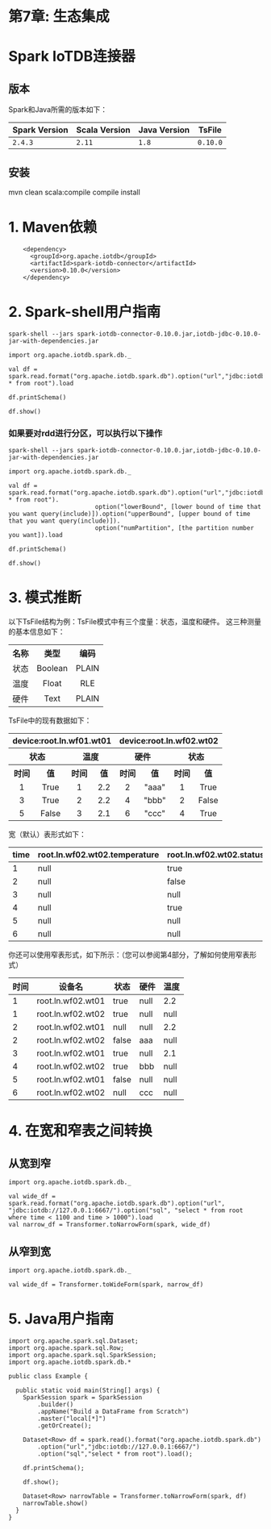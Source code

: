 <!--

    Licensed to the Apache Software Foundation (ASF) under one
    or more contributor license agreements.  See the NOTICE file
    distributed with this work for additional information
    regarding copyright ownership.  The ASF licenses this file
    to you under the Apache License, Version 2.0 (the
    "License"); you may not use this file except in compliance
    with the License.  You may obtain a copy of the License at
    
        http://www.apache.org/licenses/LICENSE-2.0
    
    Unless required by applicable law or agreed to in writing,
    software distributed under the License is distributed on an
    "AS IS" BASIS, WITHOUT WARRANTIES OR CONDITIONS OF ANY
    KIND, either express or implied.  See the License for the
    specific language governing permissions and limitations
    under the License.

-->

# 第7章: 生态集成

# Spark IoTDB连接器

## 版本

Spark和Java所需的版本如下：

| Spark Version | Scala Version | Java Version | TsFile   |
| ------------- | ------------- | ------------ | -------- |
| `2.4.3`       | `2.11`        | `1.8`        | `0.10.0` |

## 安装

mvn clean scala:compile compile install

# 1. Maven依赖

```
    <dependency>
      <groupId>org.apache.iotdb</groupId>
      <artifactId>spark-iotdb-connector</artifactId>
      <version>0.10.0</version>
    </dependency>
```

# 2. Spark-shell用户指南

```
spark-shell --jars spark-iotdb-connector-0.10.0.jar,iotdb-jdbc-0.10.0-jar-with-dependencies.jar

import org.apache.iotdb.spark.db._

val df = spark.read.format("org.apache.iotdb.spark.db").option("url","jdbc:iotdb://127.0.0.1:6667/").option("sql","select * from root").load

df.printSchema()

df.show()
```

### 如果要对rdd进行分区，可以执行以下操作

```
spark-shell --jars spark-iotdb-connector-0.10.0.jar,iotdb-jdbc-0.10.0-jar-with-dependencies.jar

import org.apache.iotdb.spark.db._

val df = spark.read.format("org.apache.iotdb.spark.db").option("url","jdbc:iotdb://127.0.0.1:6667/").option("sql","select * from root").
                        option("lowerBound", [lower bound of time that you want query(include)]).option("upperBound", [upper bound of time that you want query(include)]).
                        option("numPartition", [the partition number you want]).load

df.printSchema()

df.show()
```

# 3. 模式推断

以下TsFile结构为例：TsFile模式中有三个度量：状态，温度和硬件。 这三种测量的基本信息如下：

<center>
<table style="text-align:center">
	<tr><th colspan="2">名称</th><th colspan="2">类型</th><th colspan="2">编码</th></tr>
	<tr><td colspan="2">状态</td><td colspan="2">Boolean</td><td colspan="2">PLAIN</td></tr>
	<tr><td colspan="2">温度</td><td colspan="2">Float</td><td colspan="2">RLE</td></tr>
	<tr><td colspan="2">硬件</td><td colspan="2">Text</td><td colspan="2">PLAIN</td></tr>
</table>
</center>

TsFile中的现有数据如下：

<center>
<table style="text-align:center">
	<tr><th colspan="4">device:root.ln.wf01.wt01</th><th colspan="4">device:root.ln.wf02.wt02</th></tr>
	<tr><th colspan="2">状态</th><th colspan="2">温度</th><th colspan="2">硬件</th><th colspan="2">状态</th></tr>
	<tr><th>时间</th><th>值</td><th>时间</th><th>值</td><th>时间</th><th>值</th><th>时间</th><th>值</td></tr>
	<tr><td>1</td><td>True</td><td>1</td><td>2.2</td><td>2</td><td>"aaa"</td><td>1</td><td>True</td></tr>
	<tr><td>3</td><td>True</td><td>2</td><td>2.2</td><td>4</td><td>"bbb"</td><td>2</td><td>False</td></tr>
	<tr><td>5</td><td> False </td><td>3</td><td>2.1</td><td>6</td><td>"ccc"</td><td>4</td><td>True</td></tr>
</table>
</center>

宽（默认）表形式如下：

| time | root.ln.wf02.wt02.temperature | root.ln.wf02.wt02.status | root.ln.wf02.wt02.hardware | root.ln.wf01.wt01.temperature | root.ln.wf01.wt01.status | root.ln.wf01.wt01.hardware |
| ---- | ----------------------------- | ------------------------ | -------------------------- | ----------------------------- | ------------------------ | -------------------------- |
| 1    | null                          | true                     | null                       | 2.2                           | true                     | null                       |
| 2    | null                          | false                    | aaa                        | 2.2                           | null                     | null                       |
| 3    | null                          | null                     | null                       | 2.1                           | true                     | null                       |
| 4    | null                          | true                     | bbb                        | null                          | null                     | null                       |
| 5    | null                          | null                     | null                       | null                          | false                    | null                       |
| 6    | null                          | null                     | ccc                        | null                          | null                     | null                       |

你还可以使用窄表形式，如下所示：（您可以参阅第4部分，了解如何使用窄表形式）

| 时间 | 设备名            | 状态  | 硬件 | 温度 |
| ---- | ----------------- | ----- | ---- | ---- |
| 1    | root.ln.wf02.wt01 | true  | null | 2.2  |
| 1    | root.ln.wf02.wt02 | true  | null | null |
| 2    | root.ln.wf02.wt01 | null  | null | 2.2  |
| 2    | root.ln.wf02.wt02 | false | aaa  | null |
| 3    | root.ln.wf02.wt01 | true  | null | 2.1  |
| 4    | root.ln.wf02.wt02 | true  | bbb  | null |
| 5    | root.ln.wf02.wt01 | false | null | null |
| 6    | root.ln.wf02.wt02 | null  | ccc  | null |

# 4. 在宽和窄表之间转换

## 从宽到窄

```
import org.apache.iotdb.spark.db._

val wide_df = spark.read.format("org.apache.iotdb.spark.db").option("url", "jdbc:iotdb://127.0.0.1:6667/").option("sql", "select * from root where time < 1100 and time > 1000").load
val narrow_df = Transformer.toNarrowForm(spark, wide_df)
```

## 从窄到宽

```
import org.apache.iotdb.spark.db._

val wide_df = Transformer.toWideForm(spark, narrow_df)
```

# 5. Java用户指南

```
import org.apache.spark.sql.Dataset;
import org.apache.spark.sql.Row;
import org.apache.spark.sql.SparkSession;
import org.apache.iotdb.spark.db.*

public class Example {

  public static void main(String[] args) {
    SparkSession spark = SparkSession
        .builder()
        .appName("Build a DataFrame from Scratch")
        .master("local[*]")
        .getOrCreate();

    Dataset<Row> df = spark.read().format("org.apache.iotdb.spark.db")
        .option("url","jdbc:iotdb://127.0.0.1:6667/")
        .option("sql","select * from root").load();

    df.printSchema();

    df.show();
    
    Dataset<Row> narrowTable = Transformer.toNarrowForm(spark, df)
    narrowTable.show()
  }
}
```